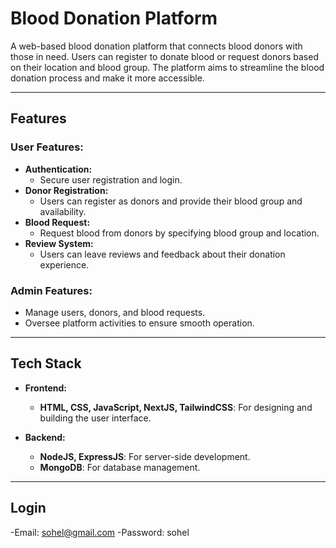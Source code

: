 # **Blood Donation Platform**

A web-based blood donation platform that connects blood donors with those in need. Users can register to donate blood or request donors based on their location and blood group. The platform aims to streamline the blood donation process and make it more accessible.

---

## **Features**

### **User Features:**
- **Authentication:**
  - Secure user registration and login.
- **Donor Registration:**
  - Users can register as donors and provide their blood group and availability.
- **Blood Request:**
  - Request blood from donors by specifying blood group and location.
- **Review System:**
  - Users can leave reviews and feedback about their donation experience.

### **Admin Features:**
- Manage users, donors, and blood requests.
- Oversee platform activities to ensure smooth operation.

---

## **Tech Stack**

- **Frontend:**
  - **HTML, CSS, JavaScript, NextJS, TailwindCSS**: For designing and building the user interface.

- **Backend:**
  - **NodeJS, ExpressJS**: For server-side development.
  - **MongoDB**: For database management.

---
## **Login**
-Email: sohel@gmail.com
-Password: sohel
